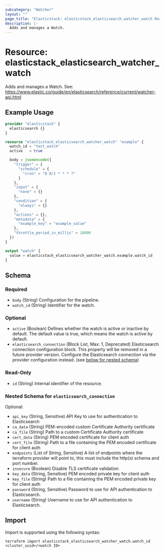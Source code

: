 ```yaml
---
subcategory: "Watcher"
layout: ""
page_title: "Elasticstack: elasticstack_elasticsearch_watcher_watch Resource"
description: |-
  Adds and manages a Watch.
---
```


# Resource: elasticstack_elasticsearch_watcher_watch

Adds and manages a Watch. See: https://www.elastic.co/guide/en/elasticsearch/reference/current/watcher-api.html

## Example Usage

```terraform
provider "elasticstack" {
  elasticsearch {}
}

resource "elasticstack_elasticsearch_watcher_watch" "example" {
  watch_id = "test_watch"
  active   = true

  body = jsonencode({
    "trigger" = {
      "schedule" = {
        "cron" = "0 0/1 * * * ?"
      }
    },
    "input" = {
      "none" = {}
    },
    "condition" = {
      "always" = {}
    },
    "actions" = {},
    "metadata" = {
      "example_key" = "example_value"
    },
    "throttle_period_in_millis" = 10000
  })
}

output "watch" {
  value = elasticstack_elasticsearch_watcher_watch.example.watch_id
}
```

<!-- schema generated by tfplugindocs -->
## Schema

### Required

- `body` (String) Configuration for the pipeline.
- `watch_id` (String) Identifier for the watch.

### Optional

- `active` (Boolean) Defines whether the watch is active or inactive by default. The default value is true, which means the watch is active by default.
- `elasticsearch_connection` (Block List, Max: 1, Deprecated) Elasticsearch connection configuration block. This property will be removed in a future provider version. Configure the Elasticsearch connection via the provider configuration instead. (see [below for nested schema](#nestedblock--elasticsearch_connection))

### Read-Only

- `id` (String) Internal identifier of the resource.

<a id="nestedblock--elasticsearch_connection"></a>
### Nested Schema for `elasticsearch_connection`

Optional:

- `api_key` (String, Sensitive) API Key to use for authentication to Elasticsearch
- `ca_data` (String) PEM-encoded custom Certificate Authority certificate
- `ca_file` (String) Path to a custom Certificate Authority certificate
- `cert_data` (String) PEM encoded certificate for client auth
- `cert_file` (String) Path to a file containing the PEM encoded certificate for client auth
- `endpoints` (List of String, Sensitive) A list of endpoints where the terraform provider will point to, this must include the http(s) schema and port number.
- `insecure` (Boolean) Disable TLS certificate validation
- `key_data` (String, Sensitive) PEM encoded private key for client auth
- `key_file` (String) Path to a file containing the PEM encoded private key for client auth
- `password` (String, Sensitive) Password to use for API authentication to Elasticsearch.
- `username` (String) Username to use for API authentication to Elasticsearch.

## Import

Import is supported using the following syntax:

```shell
terraform import elasticstack_elasticsearch_watcher_watch.watch_id <cluster_uuid>/<watch ID>
```
